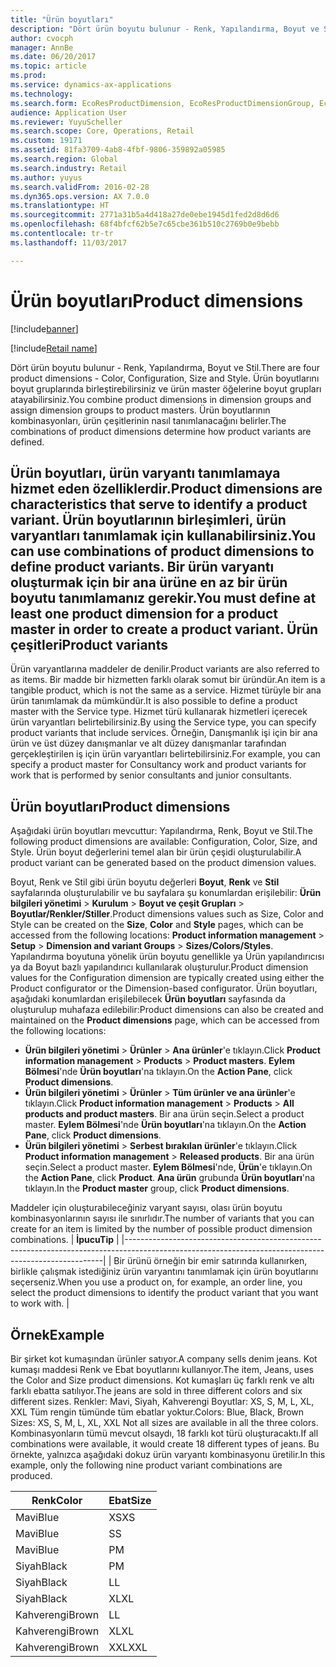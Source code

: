 ```yaml
---
title: "Ürün boyutları"
description: "Dört ürün boyutu bulunur - Renk, Yapılandırma, Boyut ve Stil. Ürün boyutlarını boyut gruplarında birleştirebilirsiniz ve ürün master öğelerine boyut grupları atayabilirsiniz. Ürün boyutlarının kombinasyonları, ürün çeşitlerinin nasıl tanımlanacağını belirler."
author: cvocph
manager: AnnBe
ms.date: 06/20/2017
ms.topic: article
ms.prod: 
ms.service: dynamics-ax-applications
ms.technology: 
ms.search.form: EcoResProductDimension, EcoResProductDimensionGroup, EcoResProductMasterDimension, RetailEcoResColor, RetailEcoResSize, RetailEcoResStyle
audience: Application User
ms.reviewer: YuyuScheller
ms.search.scope: Core, Operations, Retail
ms.custom: 19171
ms.assetid: 81fa3709-4ab8-4fbf-9806-359892a05985
ms.search.region: Global
ms.search.industry: Retail
ms.author: yuyus
ms.search.validFrom: 2016-02-28
ms.dyn365.ops.version: AX 7.0.0
ms.translationtype: HT
ms.sourcegitcommit: 2771a31b5a4d418a27de0ebe1945d1fed2d8d6d6
ms.openlocfilehash: 68f4bfcf62b5e7c65cbe361b510c2769b0e9bebb
ms.contentlocale: tr-tr
ms.lasthandoff: 11/03/2017

---
```


# <a name="product-dimensions"></a><span data-ttu-id="629d3-105">Ürün boyutları</span><span class="sxs-lookup"><span data-stu-id="629d3-105">Product dimensions</span></span>

[!include[banner](../includes/banner.md)]

[!include[Retail name](../includes/retail-name.md)]


<span data-ttu-id="629d3-106">Dört ürün boyutu bulunur - Renk, Yapılandırma, Boyut ve Stil.</span><span class="sxs-lookup"><span data-stu-id="629d3-106">There are four product dimensions -  Color, Configuration, Size and Style.</span></span> <span data-ttu-id="629d3-107">Ürün boyutlarını boyut gruplarında birleştirebilirsiniz ve ürün master öğelerine boyut grupları atayabilirsiniz.</span><span class="sxs-lookup"><span data-stu-id="629d3-107">You combine product dimensions in dimension groups and assign dimension groups to product masters.</span></span> <span data-ttu-id="629d3-108">Ürün boyutlarının kombinasyonları, ürün çeşitlerinin nasıl tanımlanacağını belirler.</span><span class="sxs-lookup"><span data-stu-id="629d3-108">The combinations of product dimensions determine how product variants are defined.</span></span>

<span data-ttu-id="629d3-109">Ürün boyutları, ürün varyantı tanımlamaya hizmet eden özelliklerdir.</span><span class="sxs-lookup"><span data-stu-id="629d3-109">Product dimensions are characteristics that serve to identify a product variant.</span></span> <span data-ttu-id="629d3-110">Ürün boyutlarının birleşimleri, ürün varyantları tanımlamak için kullanabilirsiniz.</span><span class="sxs-lookup"><span data-stu-id="629d3-110">You can use combinations of product dimensions to define product variants.</span></span> <span data-ttu-id="629d3-111">Bir ürün varyantı oluşturmak için bir ana ürüne en az bir ürün boyutu tanımlamanız gerekir.</span><span class="sxs-lookup"><span data-stu-id="629d3-111">You must define at least one product dimension for a product master in order to create a product variant.</span></span>
<span data-ttu-id="629d3-112">Ürün çeşitleri</span><span class="sxs-lookup"><span data-stu-id="629d3-112">Product variants</span></span>
----------------

<span data-ttu-id="629d3-113">Ürün varyantlarına maddeler de denilir.</span><span class="sxs-lookup"><span data-stu-id="629d3-113">Product variants are also referred to as items.</span></span> <span data-ttu-id="629d3-114">Bir madde bir hizmetten farklı olarak somut bir üründür.</span><span class="sxs-lookup"><span data-stu-id="629d3-114">An item is a tangible product, which is not the same as a service.</span></span> <span data-ttu-id="629d3-115">Hizmet türüyle bir ana ürün tanımlamak da mümkündür.</span><span class="sxs-lookup"><span data-stu-id="629d3-115">It is also possible to define a product master with the Service type.</span></span> <span data-ttu-id="629d3-116">Hizmet türü kullanarak hizmetleri içerecek ürün varyantları belirtebilirsiniz.</span><span class="sxs-lookup"><span data-stu-id="629d3-116">By using the Service type, you can specify product variants that include services.</span></span> <span data-ttu-id="629d3-117">Örneğin, Danışmanlık işi için bir ana ürün ve üst düzey danışmanlar ve alt düzey danışmanlar tarafından gerçekleştirilen iş için ürün varyantları belirtebilirsiniz.</span><span class="sxs-lookup"><span data-stu-id="629d3-117">For example, you can specify a product master for Consultancy work and product variants for work that is performed by senior consultants and junior consultants.</span></span>

## <a name="product-dimensions"></a><span data-ttu-id="629d3-118">Ürün boyutları</span><span class="sxs-lookup"><span data-stu-id="629d3-118">Product dimensions</span></span>
<span data-ttu-id="629d3-119">Aşağıdaki ürün boyutları mevcuttur: Yapılandırma, Renk, Boyut ve Stil.</span><span class="sxs-lookup"><span data-stu-id="629d3-119">The following product dimensions are available: Configuration, Color, Size, and Style.</span></span> <span data-ttu-id="629d3-120">Ürün boyut değerlerini temel alan bir ürün çeşidi oluşturulabilir.</span><span class="sxs-lookup"><span data-stu-id="629d3-120">A product variant can be generated based on the product dimension values.</span></span>

<span data-ttu-id="629d3-121">Boyut, Renk ve Stil gibi ürün boyutu değerleri **Boyut**, **Renk** ve **Stil** sayfalarında oluşturulabilir ve bu sayfalara şu konumlardan erişilebilir: **Ürün bilgileri yönetimi** &gt; **Kurulum** &gt; **Boyut ve çeşit Grupları** &gt; **Boyutlar/Renkler/Stiller**.</span><span class="sxs-lookup"><span data-stu-id="629d3-121">Product dimensions values such as Size, Color and Style can be created on the **Size**, **Color** and **Style** pages, which can be accessed from the following locations: **Product information management** &gt; **Setup** &gt; **Dimension and variant Groups** &gt; **Sizes/Colors/Styles**.</span></span> <span data-ttu-id="629d3-122">Yapılandırma boyutuna yönelik ürün boyutu genellikle ya Ürün yapılandırıcısı ya da Boyut bazlı yapılandırıcı kullanılarak oluşturulur.</span><span class="sxs-lookup"><span data-stu-id="629d3-122">Product dimension values for the Configuration dimension are typically created using either the Product configurator or the Dimension-based configurator.</span></span> <span data-ttu-id="629d3-123">Ürün boyutları, aşağıdaki konumlardan erişilebilecek **Ürün boyutları** sayfasında da oluşturulup muhafaza edilebilir:</span><span class="sxs-lookup"><span data-stu-id="629d3-123">Product dimensions can also be created and maintained on the **Product dimensions** page, which can be accessed from the following locations:</span></span>
-   <span data-ttu-id="629d3-124">**Ürün bilgileri yönetimi** &gt; **Ürünler** &gt; **Ana ürünler**'e tıklayın.</span><span class="sxs-lookup"><span data-stu-id="629d3-124">Click **Product information management** &gt; **Products** &gt; **Product masters**.</span></span> <span data-ttu-id="629d3-125">**Eylem Bölmesi**'nde **Ürün boyutları**'na tıklayın.</span><span class="sxs-lookup"><span data-stu-id="629d3-125">On the **Action Pane**, click **Product dimensions**.</span></span>
-   <span data-ttu-id="629d3-126">**Ürün bilgileri yönetimi** &gt; **Ürünler** &gt; **Tüm ürünler ve ana ürünler**'e tıklayın.</span><span class="sxs-lookup"><span data-stu-id="629d3-126">Click **Product information management** &gt; **Products** &gt; **All products and product masters**.</span></span> <span data-ttu-id="629d3-127">Bir ana ürün seçin.</span><span class="sxs-lookup"><span data-stu-id="629d3-127">Select a product master.</span></span> <span data-ttu-id="629d3-128">**Eylem Bölmesi**'nde **Ürün boyutları**'na tıklayın.</span><span class="sxs-lookup"><span data-stu-id="629d3-128">On the **Action Pane**, click **Product dimensions**.</span></span>
-   <span data-ttu-id="629d3-129">**Ürün bilgileri yönetimi** &gt; **Serbest bırakılan ürünler**'e tıklayın.</span><span class="sxs-lookup"><span data-stu-id="629d3-129">Click **Product information management** &gt; **Released products**.</span></span> <span data-ttu-id="629d3-130">Bir ana ürün seçin.</span><span class="sxs-lookup"><span data-stu-id="629d3-130">Select a product master.</span></span> <span data-ttu-id="629d3-131">**Eylem Bölmesi**'nde, **Ürün**'e tıklayın.</span><span class="sxs-lookup"><span data-stu-id="629d3-131">On the **Action Pane**, click **Product**.</span></span> <span data-ttu-id="629d3-132">**Ana ürün** grubunda **Ürün boyutları**'na tıklayın.</span><span class="sxs-lookup"><span data-stu-id="629d3-132">In the **Product master** group, click **Product dimensions**.</span></span>

<span data-ttu-id="629d3-133">Maddeler için oluşturabileceğiniz varyant sayısı, olası ürün boyutu kombinasyonlarının sayısı ile sınırlıdır.</span><span class="sxs-lookup"><span data-stu-id="629d3-133">The number of variants that you can create for an item is limited by the number of possible product dimension combinations.</span></span>
| <span data-ttu-id="629d3-134">**İpucu**</span><span class="sxs-lookup"><span data-stu-id="629d3-134">**Tip**</span></span>                                                                                                                                              |
|------------------------------------------------------------------------------------------------------------------------------------------------------|
| <span data-ttu-id="629d3-135">Bir ürünü örneğin bir emir satırında kullanırken, birlikle çalışmak istediğiniz ürün varyantını tanımlamak için ürün boyutlarını seçerseniz.</span><span class="sxs-lookup"><span data-stu-id="629d3-135">When you use a product on, for example, an order line, you select the product dimensions to identify the product variant that you want to work with.</span></span> |

## <a name="example"></a><span data-ttu-id="629d3-136">Örnek</span><span class="sxs-lookup"><span data-stu-id="629d3-136">Example</span></span>
<span data-ttu-id="629d3-137">Bir şirket kot kumaşından ürünler satıyor.</span><span class="sxs-lookup"><span data-stu-id="629d3-137">A company sells denim jeans.</span></span> <span data-ttu-id="629d3-138">Kot kumaşı maddesi Renk ve Ebat boyutlarını kullanıyor.</span><span class="sxs-lookup"><span data-stu-id="629d3-138">The item, Jeans, uses the Color and Size product dimensions.</span></span> <span data-ttu-id="629d3-139">Kot kumaşları üç farklı renk ve altı farklı ebatta satılıyor.</span><span class="sxs-lookup"><span data-stu-id="629d3-139">The jeans are sold in three different colors and six different sizes.</span></span> <span data-ttu-id="629d3-140">Renkler: Mavi, Siyah, Kahverengi Boyutlar: XS, S, M, L, XL, XXL Tüm rengin tümünde tüm ebatlar yoktur.</span><span class="sxs-lookup"><span data-stu-id="629d3-140">Colors: Blue, Black, Brown Sizes: XS, S, M, L, XL, XXL Not all sizes are available in all the three colors.</span></span> <span data-ttu-id="629d3-141">Kombinasyonların tümü mevcut olsaydı, 18 farklı kot türü oluşturacaktı.</span><span class="sxs-lookup"><span data-stu-id="629d3-141">If all combinations were available, it would create 18 different types of jeans.</span></span> <span data-ttu-id="629d3-142">Bu örnekte, yalnızca aşağıdaki dokuz ürün varyantı kombinasyonu üretilir.</span><span class="sxs-lookup"><span data-stu-id="629d3-142">In this example, only the following nine product variant combinations are produced.</span></span>

| <span data-ttu-id="629d3-143">Renk</span><span class="sxs-lookup"><span data-stu-id="629d3-143">Color</span></span> | <span data-ttu-id="629d3-144">Ebat</span><span class="sxs-lookup"><span data-stu-id="629d3-144">Size</span></span> |
|-------|------|
| <span data-ttu-id="629d3-145">Mavi</span><span class="sxs-lookup"><span data-stu-id="629d3-145">Blue</span></span>  | <span data-ttu-id="629d3-146">XS</span><span class="sxs-lookup"><span data-stu-id="629d3-146">XS</span></span>   |
| <span data-ttu-id="629d3-147">Mavi</span><span class="sxs-lookup"><span data-stu-id="629d3-147">Blue</span></span>  | <span data-ttu-id="629d3-148">S</span><span class="sxs-lookup"><span data-stu-id="629d3-148">S</span></span>    |
| <span data-ttu-id="629d3-149">Mavi</span><span class="sxs-lookup"><span data-stu-id="629d3-149">Blue</span></span>  | <span data-ttu-id="629d3-150">P</span><span class="sxs-lookup"><span data-stu-id="629d3-150">M</span></span>    |
| <span data-ttu-id="629d3-151">Siyah</span><span class="sxs-lookup"><span data-stu-id="629d3-151">Black</span></span> | <span data-ttu-id="629d3-152">P</span><span class="sxs-lookup"><span data-stu-id="629d3-152">M</span></span>    |
| <span data-ttu-id="629d3-153">Siyah</span><span class="sxs-lookup"><span data-stu-id="629d3-153">Black</span></span> | <span data-ttu-id="629d3-154">L</span><span class="sxs-lookup"><span data-stu-id="629d3-154">L</span></span>    |
| <span data-ttu-id="629d3-155">Siyah</span><span class="sxs-lookup"><span data-stu-id="629d3-155">Black</span></span> | <span data-ttu-id="629d3-156">XL</span><span class="sxs-lookup"><span data-stu-id="629d3-156">XL</span></span>   |
| <span data-ttu-id="629d3-157">Kahverengi</span><span class="sxs-lookup"><span data-stu-id="629d3-157">Brown</span></span> | <span data-ttu-id="629d3-158">L</span><span class="sxs-lookup"><span data-stu-id="629d3-158">L</span></span>    |
| <span data-ttu-id="629d3-159">Kahverengi</span><span class="sxs-lookup"><span data-stu-id="629d3-159">Brown</span></span> | <span data-ttu-id="629d3-160">XL</span><span class="sxs-lookup"><span data-stu-id="629d3-160">XL</span></span>   |
| <span data-ttu-id="629d3-161">Kahverengi</span><span class="sxs-lookup"><span data-stu-id="629d3-161">Brown</span></span> | <span data-ttu-id="629d3-162">XXL</span><span class="sxs-lookup"><span data-stu-id="629d3-162">XXL</span></span>  |






